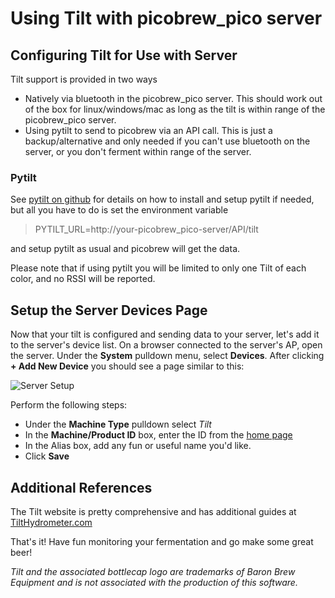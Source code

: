 # Using Tilt with picobrew_pico server

## Configuring Tilt for Use with Server

Tilt support is provided in two ways

- Natively via bluetooth in the picobrew_pico server. This should work out of the box for linux/windows/mac as long as the tilt is within range of the picobrew_pico server.
- Using pytilt to send to picobrew via an API call. This is just a backup/alternative and only needed if you can't use bluetooth on the server, or you don't ferment within range of the server.

### Pytilt
See [pytilt on github](https://github.com/atlefren/pytilt) for details on how to install and setup pytilt if needed, but all you have to do is set the environment variable

>PYTILT_URL=http://your-picobrew_pico-server/API/tilt

and setup pytilt as usual and picobrew will get the data.

Please note that if using pytilt you will be limited to only one Tilt of each color, and no RSSI will be reported.

## Setup the Server Devices Page
Now that your tilt is configured and sending data to your server, let's add it to the server's device list. On a browser connected to the server's AP, open the server. Under the **System** pulldown menu, select **Devices**. After clicking **+ Add New Device** you should see a page similar to this:

  ![Server Setup](/static/support/tilt/Server_Devices.png)

Perform the following steps:
  * Under the **Machine Type** pulldown select *Tilt*
  * In the **Machine/Product ID** box, enter the ID from the [home page](/)
  * In the Alias box, add any fun or useful name you'd like.
  * Click **Save**

## Additional References

The Tilt website is pretty comprehensive and has additional guides at [TiltHydrometer.com](https://tilthydrometer.com/pages/guide)

That's it! Have fun monitoring your fermentation and go make some great beer!

*Tilt and the associated bottlecap logo are trademarks of Baron Brew Equipment and is not associated with the production of this software.*
